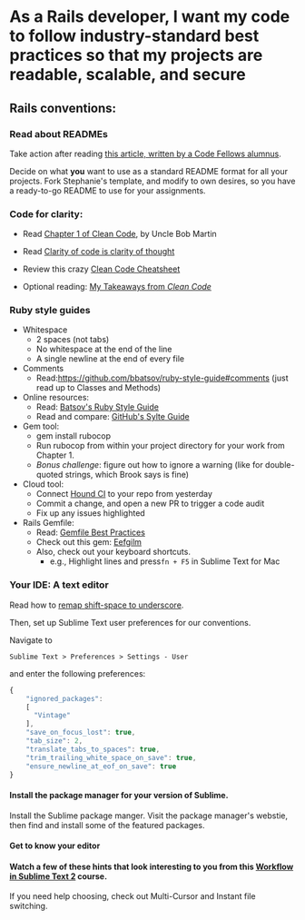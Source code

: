 # As a Rails developer, I want my code to follow industry-standard best practices so that my projects are readable, scalable, and secure

## Rails conventions:
### Read about READMEs
Take action after reading [this article, written by a Code Fellows alumnus](http://www.stephaniehekker.com/why-you-should-write-a-readme-for-your-application/).

Decide on what **you** want to use as a standard README format for all your projects. Fork Stephanie's template, and modify to own desires, so you have a ready-to-go README to use for your assignments.

### Code for clarity:

- Read [Chapter 1 of Clean Code](https://www.dropbox.com/s/y9jxxvlgnbocvn7/Chapter%201%20-%20Clean%20Code%20-%20A%20Handbook%20of%20Agile%20Software%20Craftsmanship.pdf), by Uncle Bob Martin

- Read [Clarity of code is clarity of thought](http://agile.dzone.com/news/clarity-code-clarity-thought)

- Review this crazy [Clean Code Cheatsheet](http://www.planetgeek.ch/wp-content/uploads/2013/06/Clean-Code-V2.2.pdf)

- Optional reading: [My Takeaways from *Clean Code*](https://medium.com/on-coding/a70ca8382884)

### Ruby style guides
- Whitespace
    - 2 spaces (not tabs)
    - No whitespace at the end of the line
    - A single newline at the end of every file
- Comments
    - Read:https://github.com/bbatsov/ruby-style-guide#comments (just read up to Classes and Methods)
- Online resources:
    - Read: [Batsov's Ruby Style Guide](https://github.com/bbatsov/ruby-style-guide)
    - Read and compare: [GitHub's Sylte Guide](https://github.com/styleguide)
- Gem tool:
    - gem install rubocop
    - Run rubocop from within your project directory for your work from Chapter 1.
    - *Bonus challenge*: figure out how to ignore a warning (like for double-quoted strings, which Brook says is fine)
- Cloud tool:
    - Connect [Hound CI](https://houndci.com) to your repo from yesterday
    - Commit a change, and open a new PR to trigger a code audit
    - Fix up any issues highlighted
- Rails Gemfile:
    - Read: [Gemfile Best Practices](http://mcdowall.info/posts/gemfile-best-practices-and-discourse/)
    - Check out this gem: [Eefgilm](https://github.com/enilsen16/Eefgilm)
    - Also, check out your keyboard shortcuts.
      - e.g., Highlight lines and press`fn + F5` in Sublime Text for Mac

### Your IDE: A text editor

Read how to [remap shift-space to underscore](http://gfxmonk.net/2009/01/29/remap-shiftspace-to-underscore.html).

Then, set up Sublime Text user preferences for our conventions.

Navigate to

    Sublime Text > Preferences > Settings - User

and enter the following preferences:

```javascript
{
    "ignored_packages":
    [
      "Vintage"
    ],
    "save_on_focus_lost": true,
    "tab_size": 2,
    "translate_tabs_to_spaces": true,
    "trim_trailing_white_space_on_save": true,
    "ensure_newline_at_eof_on_save": true
}
```

#### Install the package manager for your version of Sublime.

Install the Sublime package manger. Visit the package manager's webstie, then find and install some of the featured packages.

#### Get to know your editor

#### Watch a few of these hints that look interesting to you from this [Workflow in Sublime Text 2](http://code.tutsplus.com/courses/perfect-workflow-in-sublime-text-2) course.

If you need help choosing, check out Multi-Cursor and Instant file switching.


